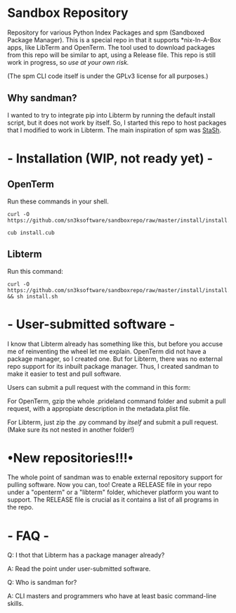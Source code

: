 # Sandbox Repository
Repository for various Python Index Packages and spm (Sandboxed Package Manager).
This is a special repo in that it supports *nix-In-A-Box apps, like LibTerm and OpenTerm.
The tool used to download packages from this repo will be similar to apt, using a Release file.
This repo is still work in progress, so *use at your own risk.*

(The spm CLI code itself is under the GPLv3 license for all purposes.)

## Why sandman?
I wanted to try to integrate pip into Libterm by running the default install script,
but it does not work by itself. So, I started this repo to host packages that I modified to work in Libterm.
The main inspiration of spm was [StaSh](https://github.com/ywangd/stash).

# - Installation (WIP, not ready yet) -

## OpenTerm
Run these commands in your shell.

```
curl -O https://github.com/sn3ksoftware/sandboxrepo/raw/master/install/install.cub

cub install.cub
```

## Libterm
Run this command:

```
curl -O https://github.com/sn3ksoftware/sandboxrepo/raw/master/install/install.sh && sh install.sh
```

# - User-submitted software -
I know that Libterm already has something like this, but before you accuse me of reinventing the wheel let me explain.
OpenTerm did not have a package manager, so I created one.
But for Libterm, there was no external repo support for its inbuilt package manager.
Thus, I created sandman to make it easier to test and pull software.

Users can submit a pull request with the command in this form:

For OpenTerm, gzip the whole .prideland command folder and submit a pull request, with a appropiate description in the metadata.plist file.

For Libterm, just zip the .py command by *itself* and submit a pull request. (Make sure its not nested in another folder!)

# •New repositories!!!•
The whole point of sandman was to enable external repository support for pulling software.
Now you can, too! Create a RELEASE file in your repo under a "openterm" or a "libterm" folder, whichever platform you want to support. The RELEASE file is crucial as it contains a list of all programs in the repo.

# - FAQ -
Q: I thot that Libterm has a package manager already?

A: Read the point under user-submitted software.

Q: Who is sandman for?

A: CLI masters and programmers who have at least basic command-line skills.
